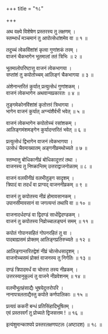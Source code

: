 +++
title = "१८"

+++
    
  
  
  
अथ वक्ष्ये विशेषेण प्रस्तरस्य तु लक्षणम् ।  
स्तम्भार्धं मञ्चमानं तु आपोत्सेधांशमेव वा ॥ १ ॥  
  
तदुच्चं त्वेकविंशांशं कृत्वा गुणांशकं तरम् ।  
वाजनं चैकभागेन भूतमालां ततं त्रिभिः ॥ २ ॥  
  
भूतमालोपरिष्टात्तु वाजनं त्वेकभागया ।  
सप्तांशं तु कपोतोच्चम् आलिङ्गं चैकभागया ॥ ३ ॥  
  
अंशेनान्तरितं कुर्यात् प्रत्युत्सेधं गुणांशकम् ।  
वाजनं त्वेकभागेन अथवान्यप्रकारतः ॥ ४ ॥  
  
तुङ्गमेकोनविंशांशं कृतोत्तरं त्रिभागया ।  
भागेन वाजनं कुर्यात् अग्न्यंशैर्वभी भवेत् ॥ ५ ॥  
  
वाजनं त्वेकभागेन कपोतोच्चं रसांशकम् ।  
आलिङ्गमंशमङ्गेन कुर्यादन्तरितं भवेत् ॥ ६ ॥  
  
प्रत्युत्सेधं द्विभागेन वाजनं त्वेकभागया ।  
उत्सेधं चैवमाख्यातम् अङ्गनीव्रमथोच्यते ॥ ७ ॥  
  
स्तम्भात्तु बोधिकानीव्रं बोधिकादुत्तरं तथा ।  
वाजनस्य तु निष्क्रान्तिम् उत्तराद्वाजनोन्नतम् ॥ ८ ॥  
  
वाजनं वलयीनीव्रं वलभीतुङ्ग सादृशम् ।  
त्रिपादं वा तदर्धं वा प्राग्वद् वाजननीव्रकम् ॥ ९ ॥  
  
वाजनं तु कपोतस्य नीव्रं होमावसानकम् ।  
उपानसीमावसानं वा जगत्यन्तं तथापि वा ॥ १० ॥  
  
वाजनादर्धदण्डं वा द्विदण्डं सार्धद्विदण्डकम् ।  
वाजनं तु कपोतस्य निव्रोच्चालङ्घनं समम् ॥ ११ ॥  
  
कपोतं गोपानसहितं गोपनरहितं तु वा ।  
पादबाह्यसमं प्रोक्तम् आलिङ्गप्रतिरुच्यते ॥ १२ ॥  
  
आलिङ्गान्तरितद्वेशं नीव्रं चोत्सेधसादृशम् ।  
वाजनोच्चसमं प्रोक्तं वाजनस्य तु निर्गतिः ॥ १३ ॥  
  
दण्डं त्रिपादमर्धं वा चोत्तरा तस्य नीव्रकम् ।  
उत्तरस्यानुकूल्यं तु वाजने नीव्रवेशनम् ॥ १४ ॥  
  
वलभीभूतहंसाद्यैः भूषयेदुत्तरोपरि ।  
नानापत्रलताद्यैस्तु कपोते कर्णपालिकाः ॥ १५ ॥  
  
प्रत्यग्रं ककरी बन्धं प्रतिसिंहादिभूषितम् ।  
एवं प्रस्तरवर्गं तु प्रोच्यते द्विजसत्तम ! ॥ १६ ॥  
  
  
इत्यंशुमान्काश्यपे प्रस्तरलक्षणपटलः (अष्टादश) ॥ १८ ॥  
